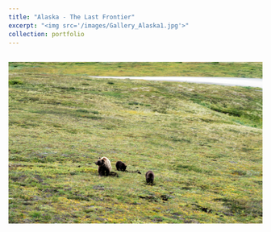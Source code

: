 ```yaml
---
title: "Alaska - The Last Frontier"
excerpt: "<img src='/images/Gallery_Alaska1.jpg'>"
collection: portfolio
---
```


<br/><img src='/images/Gallery_Alaska2.jpg'>
